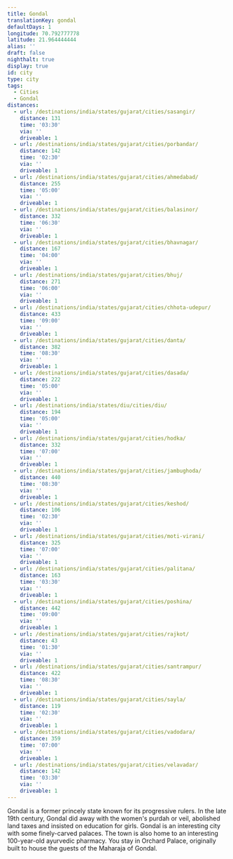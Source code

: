 ```yaml
---
title: Gondal
translationKey: gondal
defaultDays: 1
longitude: 70.792777778
latitude: 21.964444444
alias: ''
draft: false
nighthalt: true
display: true
id: city
type: city
tags:
  - Cities
  - Gondal
distances:
  - url: /destinations/india/states/gujarat/cities/sasangir/
    distance: 131
    time: '03:30'
    via: ''
    driveable: 1
  - url: /destinations/india/states/gujarat/cities/porbandar/
    distance: 142
    time: '02:30'
    via: ''
    driveable: 1
  - url: /destinations/india/states/gujarat/cities/ahmedabad/
    distance: 255
    time: '05:00'
    via: ''
    driveable: 1
  - url: /destinations/india/states/gujarat/cities/balasinor/
    distance: 332
    time: '06:30'
    via: ''
    driveable: 1
  - url: /destinations/india/states/gujarat/cities/bhavnagar/
    distance: 167
    time: '04:00'
    via: ''
    driveable: 1
  - url: /destinations/india/states/gujarat/cities/bhuj/
    distance: 271
    time: '06:00'
    via: ''
    driveable: 1
  - url: /destinations/india/states/gujarat/cities/chhota-udepur/
    distance: 433
    time: '09:00'
    via: ''
    driveable: 1
  - url: /destinations/india/states/gujarat/cities/danta/
    distance: 382
    time: '08:30'
    via: ''
    driveable: 1
  - url: /destinations/india/states/gujarat/cities/dasada/
    distance: 222
    time: '05:00'
    via: ''
    driveable: 1
  - url: /destinations/india/states/diu/cities/diu/
    distance: 194
    time: '05:00'
    via: ''
    driveable: 1
  - url: /destinations/india/states/gujarat/cities/hodka/
    distance: 332
    time: '07:00'
    via: ''
    driveable: 1
  - url: /destinations/india/states/gujarat/cities/jambughoda/
    distance: 440
    time: '08:30'
    via: ''
    driveable: 1
  - url: /destinations/india/states/gujarat/cities/keshod/
    distance: 106
    time: '02:30'
    via: ''
    driveable: 1
  - url: /destinations/india/states/gujarat/cities/moti-virani/
    distance: 325
    time: '07:00'
    via: ''
    driveable: 1
  - url: /destinations/india/states/gujarat/cities/palitana/
    distance: 163
    time: '03:30'
    via: ''
    driveable: 1
  - url: /destinations/india/states/gujarat/cities/poshina/
    distance: 442
    time: '09:00'
    via: ''
    driveable: 1
  - url: /destinations/india/states/gujarat/cities/rajkot/
    distance: 43
    time: '01:30'
    via: ''
    driveable: 1
  - url: /destinations/india/states/gujarat/cities/santrampur/
    distance: 422
    time: '08:30'
    via: ''
    driveable: 1
  - url: /destinations/india/states/gujarat/cities/sayla/
    distance: 119
    time: '02:30'
    via: ''
    driveable: 1
  - url: /destinations/india/states/gujarat/cities/vadodara/
    distance: 359
    time: '07:00'
    via: ''
    driveable: 1
  - url: /destinations/india/states/gujarat/cities/velavadar/
    distance: 142
    time: '03:30'
    via: ''
    driveable: 1
---
```




















































































































































Gondal is a former princely state known for its progressive rulers. In the late 19th century, Gondal did away with the women's purdah or veil, abolished land taxes and insisted on education for girls. Gondal is an interesting city with some finely-carved palaces. The town is also home to an interesting 100-year-old ayurvedic pharmacy. You stay in Orchard Palace, originally built to house the guests of the Maharaja of Gondal.